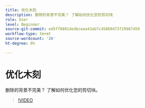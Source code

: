 ```yaml
---
title: 优化木刻
description: 删除的背景不完美？ 了解如何优化您的剪切块
role: User
level: Beginner
source-git-commit: e45ff88014e4bceea43ab7c45069d73f29987459
workflow-type: tm+mt
source-wordcount: '26'
ht-degree: 0%

---
```


# 优化木刻

删除的背景不完美？ 了解如何优化您的剪切块。

>[!VIDEO](https://video.tv.adobe.com/v/3420221?quality=12&learn=on&hidetitle=true)
